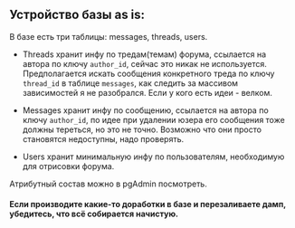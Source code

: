 ## Устройство базы as is:

В базе есть три таблицы: messages, threads, users.
- Threads хранит инфу по тредам(темам) форума, ссылается на автора по ключу `author_id`, сейчас это никак не используется. Предполагается искать сообщения конкретного треда по ключу `thread_id` в таблице `messages`, как следить за массивом зависимостей я не разобрался. Если у кого есть идеи - велком.

- Messages хранит инфу по сообщению, ссылается на автора по ключу `author_id`, по идее при удалении юзера его сообщения тоже должны тереться, но это не точно. Возможно что они просто становятся недоступны, надо проверять.

- Users хранит минимальную инфу по пользователям, необходимую для отрисовки форума.

Атрибутный состав можно в pgAdmin посмотреть.

#### Если производите какие-то доработки в базе и перезаливаете дамп, убедитесь, что всё собирается начистую.
